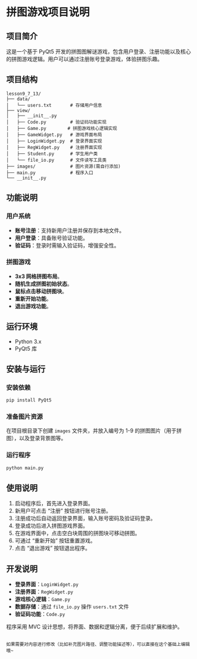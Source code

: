 
# 拼图游戏项目说明

## 项目简介
这是一个基于 PyQt5 开发的拼图图解谜游戏，包含用户登录、注册功能以及核心的拼图游戏逻辑。用户可以通过注册账号登录游戏，体验拼图乐趣。
## 项目结构
```
lesson9_7_13/
├── data/
│   └── users.txt       # 存储用户信息
├── view/
│   ├── __init__.py
│   ├── Code.py         # 验证码功能实现
│   ├── Game.py        # 拼图游戏核心逻辑实现
│   ├── GameWidget.py   # 游戏界面布局
│   ├── LoginWidget.py  # 登录界面实现
│   ├── RegWidget.py    # 注册界面实现
│   ├── Student.py      # 学生用户类
│   └── file_io.py      # 文件读写工具类
├── images/             # 图片资源(需自行添加)
├── main.py             # 程序入口
└── __init__.py
```
## 功能说明

### 用户系统
- **账号注册**：支持新用户注册并保存到本地文件。
- **用户登录**：具备账号验证功能。
- **验证码**：登录时需输入验证码，增强安全性。
### 拼图游戏
- **3x3 网格拼图布局**。
- **随机生成拼图初始状态**。
- **鼠标点击移动拼图块**。
- **重新开始功能**。
- **退出游戏功能**。
## 运行环境
- Python 3.x
- PyQt5 库
## 安装与运行

### 安装依赖
```bash
pip install PyQt5
```
### 准备图片资源
在项目根目录下创建 `images` 文件夹，并放入编号为 1-9 的拼图图片（用于拼图），以及登录背景图等。
### 运行程序
```bash
python main.py
```
## 使用说明

1. 启动程序后，首先进入登录界面。
2. 新用户可点击 “注册” 按钮进行账号注册。
3. 注册成功后自动返回登录界面，输入账号密码及验证码登录。
4. 登录成功后进入拼图游戏界面。
5. 在游戏界面中，点击空白块周围的拼图块可移动拼图。
6. 可通过 “重新开始” 按钮重置游戏。
7. 点击 “退出游戏” 按钮退出程序。
## 开发说明

- **登录界面**：`LoginWidget.py`
- **注册界面**：`RegWidget.py`
- **游戏核心逻辑**：`Game.py`
- **数据存储**：通过 `file_io.py` 操作 `users.txt` 文件
- **验证码功能**：`Code.py`

程序采用 MVC 设计思想，将界面、数据和逻辑分离，便于后续扩展和维护。
```

如果需要对内容进行修改（比如补充图片路径、调整功能描述等），可以直接在这个基础上编辑哦~